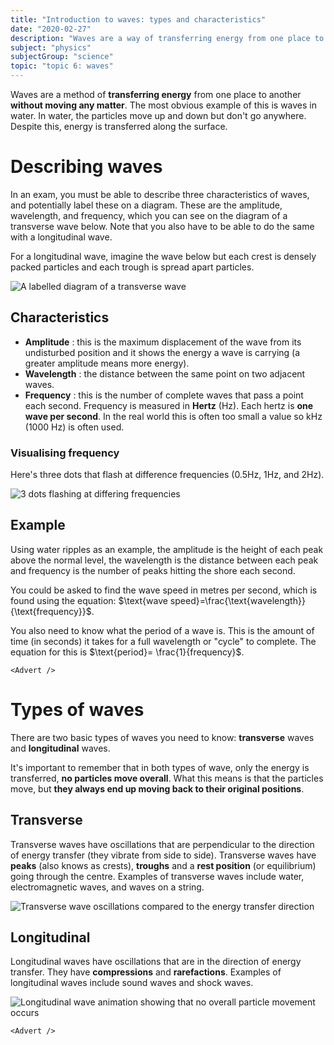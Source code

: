 ```yaml
---
title: "Introduction to waves: types and characteristics"
date: "2020-02-27"
description: "Waves are a way of transferring energy from one place to another. Here's an introduction, showing the different types of wave and their characteristics."
subject: "physics"
subjectGroup: "science"
topic: "topic 6: waves"
---
```


Waves are a method of **transferring energy** from one place to another **without moving any matter**. The most obvious example of this is waves in water. In water, the particles move up and down but don't go anywhere. Despite this, energy is transferred along the surface.

# Describing waves

In an exam, you must be able to describe three characteristics of waves, and potentially label these on a diagram. These are the amplitude, wavelength, and frequency, which you can see on the diagram of a transverse wave below. Note that you also have to be able to do the same with a longitudinal wave.

For a longitudinal wave, imagine the wave below but each crest is densely packed particles and each trough is spread apart particles.

![A labelled diagram of a transverse wave](articles/physics/waves/transverse-wave-diagram.png)

## Characteristics

- **Amplitude** : this is the maximum displacement of the wave from its undisturbed position and it shows the energy a wave is carrying (a greater amplitude means more energy).
- **Wavelength** : the distance between the same point on two adjacent waves.
- **Frequency** : this is the number of complete waves that pass a point each second. Frequency is measured in **Hertz** (Hz). Each hertz is **one wave per second**. In the real world this is often too small a value so kHz (1000 Hz) is often used.

### Visualising frequency

Here's three dots that flash at difference frequencies (0.5Hz, 1Hz, and 2Hz).


![3 dots flashing at differing frequencies](articles/physics/waves/hertz-example.gif)

## Example

Using water ripples as an example, the amplitude is the height of each peak above the normal level, the wavelength is the distance between each peak and frequency is the number of peaks hitting the shore each second.

You could be asked to find the wave speed in metres per second, which is found using the equation: $\text{wave speed}=\frac{\text{wavelength}}{\text{frequency}}$.

You also need to know what the period of a wave is. This is the amount of time (in seconds) it takes for a full wavelength or "cycle" to complete. The equation for this is $\text{period}= \frac{1}{frequency}$.

```react
<Advert />
```

# Types of waves

There are two basic types of waves you need to know: **transverse** waves and **longitudinal** waves.

It's important to remember that in both types of wave, only the energy is transferred, **no particles move overall**. What this means is that the particles move, but **they always end up moving back to their original positions**.

## Transverse

Transverse waves have oscillations that are perpendicular to the direction of energy transfer (they vibrate from side to side). Transverse waves have **peaks** (also knows as crests), **troughs** and a **rest position** (or equilibrium) going through the centre. Examples of transverse waves include water, electromagnetic waves, and waves on a string.

![Transverse wave oscillations compared to the energy transfer direction](articles/physics/waves/transverse-wave-energy-transfer.png)

## Longitudinal

Longitudinal waves have oscillations that are in the direction of energy transfer. They have **compressions** and **rarefactions**. Examples of longitudinal waves include sound waves and shock waves.

![Longitudinal wave animation showing that no overall particle movement occurs](articles/physics/waves/longitudinal-wave-particle-animation.gif)

```react
<Advert />
```
